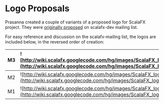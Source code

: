 # Logo Proposals #

Prasanna created a couple of variants of a proposed logo for ScalaFX project. They were [originally proposed](https://groups.google.com/forum/?fromgroups=#!searchin/scalafx-dev/logo/scalafx-dev/QeSMY13evGg/we1WMZAopq0J) on scalafx-dev mailing list.

For easy reference and discussion on the scalafx-mailing list, the logos are included below, in the reversed order of creation:

| M3 | ![http://wiki.scalafx.googlecode.com/hg/images/ScalaFX_logo_m3.png](http://wiki.scalafx.googlecode.com/hg/images/ScalaFX_logo_m3.png) |
|:---|:--------------------------------------------------------------------------------------------------------------------------------------|
| M2 | ![http://wiki.scalafx.googlecode.com/hg/images/ScalaFX_logo_m2.png](http://wiki.scalafx.googlecode.com/hg/images/ScalaFX_logo_m2.png) |
| M1 | ![http://wiki.scalafx.googlecode.com/hg/images/ScalaFX_logo_m1.png](http://wiki.scalafx.googlecode.com/hg/images/ScalaFX_logo_m1.png) |